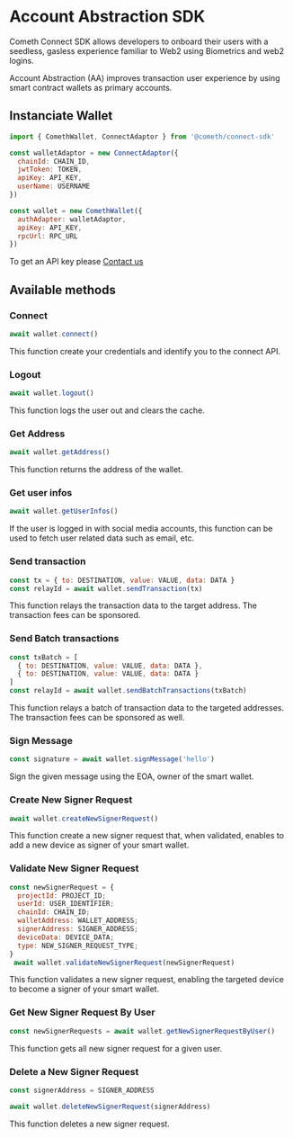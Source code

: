 # Account Abstraction SDK

Cometh Connect SDK allows developers to onboard their users with a seedless, gasless experience familiar to Web2 using Biometrics and web2 logins.

Account Abstraction (AA) improves transaction user experience by using smart contract wallets as primary accounts.

## Instanciate Wallet

```javascript
import { ComethWallet, ConnectAdaptor } from '@cometh/connect-sdk'

const walletAdaptor = new ConnectAdaptor({
  chainId: CHAIN_ID,
  jwtToken: TOKEN,
  apiKey: API_KEY,
  userName: USERNAME
})

const wallet = new ComethWallet({
  authAdapter: walletAdaptor,
  apiKey: API_KEY,
  rpcUrl: RPC_URL
})
```

To get an API key please [Contact us](https://alembic.tech/)

## Available methods

### Connect

```javascript
await wallet.connect()
```

This function create your credentials and identify you to the connect API.

### Logout

```javascript
await wallet.logout()
```

This function logs the user out and clears the cache.

### Get Address

```javascript
await wallet.getAddress()
```

This function returns the address of the wallet.

### Get user infos

```javascript
await wallet.getUserInfos()
```

If the user is logged in with social media accounts, this function can be used to fetch user related data such as email, etc.

### Send transaction

```javascript
const tx = { to: DESTINATION, value: VALUE, data: DATA }
const relayId = await wallet.sendTransaction(tx)
```

This function relays the transaction data to the target address. The transaction fees can be sponsored.

### Send Batch transactions

```javascript
const txBatch = [
  { to: DESTINATION, value: VALUE, data: DATA },
  { to: DESTINATION, value: VALUE, data: DATA }
]
const relayId = await wallet.sendBatchTransactions(txBatch)
```

This function relays a batch of transaction data to the targeted addresses. The transaction fees can be sponsored as well.

### Sign Message

```javascript
const signature = await wallet.signMessage('hello')
```

Sign the given message using the EOA, owner of the smart wallet.

### Create New Signer Request

```javascript
await wallet.createNewSignerRequest()
```

This function create a new signer request that, when validated, enables to add a new device as signer of your smart wallet.

### Validate New Signer Request

```javascript
const newSignerRequest = {
  projectId: PROJECT_ID;
  userId: USER_IDENTIFIER;
  chainId: CHAIN_ID;
  walletAddress: WALLET_ADDRESS;
  signerAddress: SIGNER_ADDRESS;
  deviceData: DEVICE_DATA;
  type: NEW_SIGNER_REQUEST_TYPE;
}
 await wallet.validateNewSignerRequest(newSignerRequest)
```

This function validates a new signer request, enabling the targeted device to become a signer of your smart wallet.

### Get New Signer Request By User

```javascript
const newSignerRequests = await wallet.getNewSignerRequestByUser()
```

This function gets all new signer request for a given user.

### Delete a New Signer Request

```javascript
const signerAddress = SIGNER_ADDRESS

await wallet.deleteNewSignerRequest(signerAddress)
```

This function deletes a new signer request.
